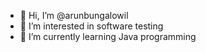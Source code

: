 - 👋 Hi, I’m @arunbungalowil
- 👀 I’m interested in software testing
- 🌱 I’m currently learning Java programming

